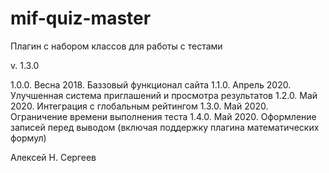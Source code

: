 # mif-quiz-master

Плагин с набором классов для работы с тестами

v. 1.3.0

1.0.0. Весна 2018. Баззовый функционал сайта
1.1.0. Апрель 2020. Улучшенная система приглашений и просмотра результатов
1.2.0. Май 2020. Интеграция с глобальным рейтингом
1.3.0. Май 2020. Ограничение времени выполнения теста
1.4.0. Май 2020. Оформление записей перед выводом (включая поддержку плагина математических формул)

Алексей Н. Сергеев 
